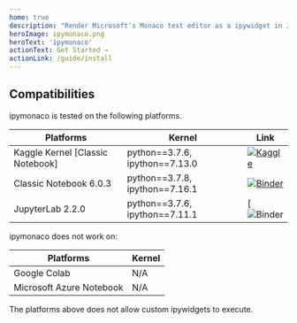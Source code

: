 ```yaml
---
home: true
description: "Render Microsoft's Monaco text editor as a ipywidget in Jupyter."
heroImage: ipymonaco.png
heroText: 'ipymonaco'
actionText: Get Started →
actionLink: /guide/install
---
```


## Compatibilities
ipymonaco is tested on the following platforms.

| Platforms                         | Kernel                         | Link                                                         |
| --------------------------------- | ------------------------------ | ------------------------------------------------------------ |
| Kaggle Kernel [Classic Notebook] | python==3.7.6, ipython==7.13.0 | [![Kaggle](https://img.shields.io/badge/launch-kaggle-blue)](https://www.kaggle.com/sodennis/ipymonaco)                                                             |
| Classic Notebook 6.0.3            | python==3.7.8, ipython==7.16.1 | [![Binder](https://mybinder.org/badge_logo.svg)](https://mybinder.org/v2/gh/sodennis/ipymonaco/binder-demo?filepath=ipymonaco.ipynb) |
| JupyterLab 2.2.0                  | python==3.7.6, ipython==7.11.1 | [![Binder](https://mybinder.org/v2/gh/sodennis/ipymonaco/binder-demo?&urlpath=lab/tree/ipymonaco.ipynb) |

ipymonaco does not work on:

| Platforms                | Kernel |
| ------------------------ | ------ |
| Google Colab             | N/A    |
| Microsoft Azure Notebook | N/A    |

The platforms above does not allow custom ipywidgets to execute.
